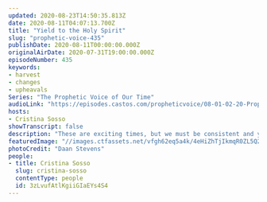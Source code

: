 ```yaml
---
updated: 2020-08-23T14:50:35.813Z
date: 2020-08-11T04:07:13.700Z
title: "Yield to the Holy Spirit"
slug: "prophetic-voice-435"
publishDate: 2020-08-11T00:00:00.000Z
originalAirDate: 2020-07-31T19:00:00.000Z
episodeNumber: 435
keywords:
- harvest
- changes
- upheavals
Series: "The Prophetic Voice of Our Time"
audioLink: "https://episodes.castos.com/propheticvoice/08-01-02-20-Prophetic-Voice-of-our-Time-[mixdown]-01.mp3"
hosts:
- Cristina Sosso
showTranscript: false
description: "These are exciting times, but we must be consistent and yield to the Holy Spirit. Major harvest, changes, and upheavals are here. Make sure you are ready for them."
featuredImage: "//images.ctfassets.net/vfgh62eq5a4k/4eHiZhTjIkmqR0ZL5Q2EPV/d2579c7066e277d91cd7ccb530dfc698/daan-stevens-KSdfplrJreg-unsplash__1_.jpg"
photoCredit: "Daan Stevens"
people:
- title: Cristina Sosso
  slug: cristina-sosso
  contentType: people
  id: 3zLvufAtlKgiiGIaEYs4S4
---
```

